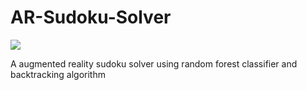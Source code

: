 # AR-Sudoku-Solver
![](https://img.shields.io/badge/python-3.8-blue)

A augmented reality sudoku solver using random forest classifier and backtracking algorithm
